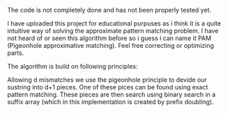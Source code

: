 The code is not completely done and has not been properly tested yet.

I have uploaded this project for educational purpuses as i think it is a quite intuitive way of solving the approximate pattern matching problem. I have not heard of or seen this algorithm before so i guess i can name it PAM (Pigeonhole approximative matching). Feel free correcting or optimizing parts. 

The algorithm is build on following principles:

Allowing d mismatches we use the pigeonhole principle to devide our sustring into d+1 pieces. One of these pices can be found using exact pattern matching.
These pieces are then search using binary search in a suffix array (which in this implementation is created by prefix doubling).



